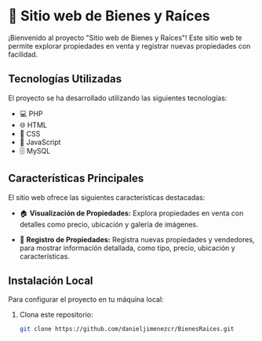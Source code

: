 # 🏡 Sitio web de Bienes y Raíces

¡Bienvenido al proyecto "Sitio web de Bienes y Raíces"! Este sitio web te permite explorar propiedades en venta y registrar nuevas propiedades con facilidad.

## Tecnologías Utilizadas

El proyecto se ha desarrollado utilizando las siguientes tecnologías:

- 💻 PHP
- 🌐 HTML
- 🎨 CSS
- 🚀 JavaScript
- 🗄️ MySQL

## Características Principales

El sitio web ofrece las siguientes características destacadas:

- 🏠 **Visualización de Propiedades:** Explora propiedades en venta con detalles como precio, ubicación y galería de imágenes.

- 📝 **Registro de Propiedades:** Registra nuevas propiedades y vendedores, para mostrar información detallada, como tipo, precio, ubicación y características.

## Instalación Local

Para configurar el proyecto en tu máquina local:

1. Clona este repositorio:

   ```bash
   git clone https://github.com/danieljimenezcr/BienesRaices.git
